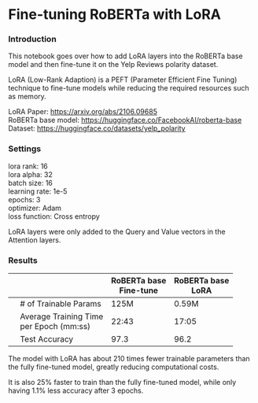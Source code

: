 # Fine-tuning RoBERTa with LoRA

### Introduction
This notebook goes over how to add LoRA layers into the RoBERTa base model and then fine-tune it on the Yelp Reviews polarity dataset. 

LoRA (Low-Rank Adaption) is a PEFT (Parameter Efficient Fine Tuning) technique to fine-tune models while reducing the required resources such as memory.

LoRA Paper: https://arxiv.org/abs/2106.09685  
RoBERTa base model: https://huggingface.co/FacebookAI/roberta-base  
Dataset: https://huggingface.co/datasets/yelp_polarity  

### Settings
lora rank: 16  
lora alpha: 32  
batch size: 16  
learning rate: 1e-5  
epochs: 3  
optimizer: Adam  
loss function: Cross entropy

LoRA layers were only added to the Query and Value vectors in the Attention layers.

### Results
|   |         | RoBERTa base <br> Fine-tune |  RoBERTa base <br> LoRA |
|---|------------------------|----------------|--------------------------|
|   | # of Trainable Params  | 125M | 0.59M |
|   | Average Training Time <br>per Epoch (mm:ss) | 22:43 | 17:05 |
|   | Test Accuracy | 97.3 | 96.2 |

The model with LoRA has about 210 times fewer trainable parameters than the fully fine-tuned model, greatly reducing computational costs.

It is also 25% faster to train than the fully fine-tuned model, while only having 1.1% less accuracy after 3 epochs.
